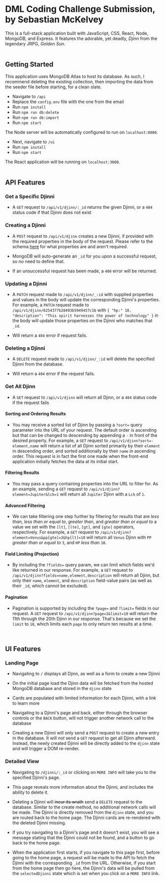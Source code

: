 # DML Coding Challenge Submission, by Sebastian McKelvey

This is a full-stack application built with JavaScript, CSS, React, Node, MongoDB, and Express. It features the adorable, yet deadly, *Djinn* from the legendary JRPG, *Golden Sun*.  
<br>

## Getting Started

This application uses MongoDB Atlas to host its database. As such, I recommend deleting the existing collection, then importing the data from the seeder file before starting, for a clean slate.

- Navigate to `/api` 
- Replace the `config.env` file with the one from the email
- Run `npm install`
- Run `npm run db:delete`
- Run `npm run db:import`
- Run `npm start`

The Node server will be automatically configured to run on `localhost:8080`.

- Next, navigate to `/ui`
- Run `npm install`
- Run `npm start`

The React application will be running on `localhost:3000`.  
<br>

## API Features

### Get a Specific Djinni

- A `GET` request to `/api/v1/djinn/:_id` returns the given Djinni, or a `404` status code if that Djinni does not exist

### Creating a Djinni

- A `POST` request to `/api/v1/djinn` creates a new Djinni, if provided with the required properties in the body of the request. Please refer to the schema [here](./api/src/models/djinniModel.js) for what properties are and aren't required.


- MongoDB will auto-generate an `_id` for you upon a successful request, so no need to define that.


- If an unsuccessful request has been made, a `400` error will be returned.

### Updating a Djinni

- A `PATCH` request made to `/api/v1/djinn/_:id` with supplied properties and values in the body will update the corresponding Djinni's properties. For example, a `PATCH` request made to `/api/v1/djinn/6254377b28493b5949457c1b` with `{ "hp:" 10, "description": "This spirit harnesses the power of technology" }` in the body will update those properties on the Djinni who matches that `_id`.


- Will return a `404` error if request fails.

### Deleting a Djinni

- A `DELETE` request made to `/api/v1/djinn/_:id` will delete the specified Djinni from the database.


- Will return a `404` error if the request fails.


### Get All Djinn

- A `GET` request to `/api/v1/djinn` will return all Djinn, or a `404` status code if the request fails


#### Sorting and Ordering Results

- You may receive a sorted list of Djinn by passing a `?sort=` query parameter into the URL of your request. The default order is ascending but that can be changed to descending by appending a `-` in front of the desired property. For example, a `GET` request to `/api/v1/djinn?sort=-element,name` will return a list of all Djinn sorted primarily by their `element` in descending order, and sorted additionally by their `name` in ascending order. This request is in fact the first one made when the front-end application initially fetches the data at its initial start.


#### Filtering Results

- You may pass a query containing properties into the URL to filter for. As an example, sending a `GET` request to `/api/v1/djinn?element=Jupiter&lck=1` will return all `Jupiter` Djinn with a `Lck` of `1`.

#### Advanced Filtering

- We can take filtering one step further by filtering for results that are *less than*, *less than or equal to*, *greater than*, and *greater than or equal to* a value we set with the `[lt]`, `[lte]`, `[gt]`, and `[gte]` operators, respectively. For example, a `GET` request to `/api/v1/djinn?element=Venus&pp[gte]=3&hp[lt]=10` will return all `Venus` Djinn with `PP` *greater than or equal to* `3`, and `HP` *less than* `10`.

#### Field Limiting (Projection)

- By including the `?fields=` query param, we can limit which fields we'd like returned in our response. For example, a `GET` request to `/api/v1/djinn?fields=name,element,description` will return all Djinn, but only their `name`, `element`, and `description` field-value pairs (as well as their `_id`, which cannot be excluded).


#### Pagination

- Pagination is supported by including the `?page=` and `?limit=` fields in our request. A `GET` request to `/api/v1/djinn?page=2&limit=10` will return the 11th through the 20th Djinn in our response. That's because we set the `limit` to `10`, which limits each `page` to only return ten results at a time.  
<br>



## UI Features

### Landing Page

- Navigating to `/` displays all Djinn, as well as a form to create a new Djinni


- On the initial page load the Djinn data will be fetched from the hosted MongoDB database and stored in the `djinn` state


- Cards are populated with limited information for each Djinni, with a link to learn more


- Navigating to a Djinni's page and back, either through the browser controls or the `BACK` button, will not trigger another network call to the database


- Creating a new Djinni will only send a `POST` request to create a new entry in the database. It will *not* send a `GET` request to get all Djinn afterward. Instead, the newly created Djinni will be directly added to the `djinn` state and will trigger a DOM re-render.



### Detailed View

- Navigating to `/djinni/:_id` or clicking on `MORE INFO` will take you to the specified Djinni's page.


- This page reveals more information about the Djinni, and includes the ability to delete it.


- Deleting a Djinni will ~~incur its wrath~~ send a `DELETE` request to the database. Similar to the create method, no additional network calls will be made. The Djinni is directly removed from the `djinn` state, and you are routed back to the home page. The Djinni cards are re-rendered with the deleted Djinni missing.


- If you try navigating to a Djinni's page and it doesn't exist, you will see a message stating that the Djinni could not be found, and a button to go back to the home page.


- When the application first starts, if you navigate to this page first, before going to the home page, a request will be made to the API to fetch the Djinni with the corresponding `_id` from the URL. Otherwise, if you start from the home page then go here, the Djinni's data will be pulled from the `selectedDjinni` state which is set when you click on a `MORE INFO` link.